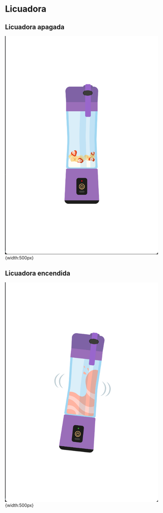 # Licuadora

## Licuadora apagada

![Licuadora apagada](licuadoraApagada.png){width:500px}

## Licuadora encendida

![Licuadora encendida](licuadoraEncendida.png){width:500px}
